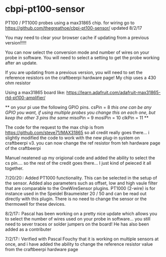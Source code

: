 # cbpi-pt100-sensor
PT100 / PT1000 probes using a max31865 chip.  for wiring go to https://github.com/thegreathoe/cbpi-pt100-sensor/ updated 8/2/17

You may need to clear your browser cache if updating from a previous version!!!!!

You can now select the conversion mode and number of wires on your probe in software.  You will need to select a setting to get the probe working after an update.

If you are updating from a previous version, you will need to set the reference resistors on the craftbeerpi hardware page!  My chip uses a 430 ohm resistor 

Using a max31865 board like: https://learn.adafruit.com/adafruit-max31865-rtd-pt100-amplifier/

**
on your pi use the following GPIO pins.
csPin = 8  *this one can be any GPIO you want, if using multiple probes you change this on each one, but keep the other 3 pins the same*
misoPin = 9
mosiPin = 10
clkPin = 11
**

The code for the request to the max chip is from https://github.com/steve71/MAX31865 so all credit really goes there... i slightly modified the code to work with the new plug-in system on craftbeerpi v3.  you can now change the ref resistor from teh hardware page of the craftbeerpi

Manuel neatened up my origional code and added the ability to select the cs pin.... so the rest of the credit goes there... I just kind of peieced it all together.

7/20/20:: Added PT1000 functionality. This can be selected in the setup of the sensor. Added also parameters such as offset, low and high vaule filter that are comparable to the OneWireSensor plugins. PT1000 (2-wire) is for instance used in the Speidel Braumeister 20 / 50 and can be read out directly with this plugin. There is no need to change the sensor or the thermowell for these devices.

8/2/17:: Pascal has been working on a pretty nice update which allows you to select the number of wires used on your probe in software... you still need to sever traces or solder jumpers on the board!  He has also been added as a contributer

7/2/17:: Verified with Pascal Fouchy that it is working on multiple sensors at once, and i have added the ability to change the reference resistor value from the craftbeerpi hardware page

